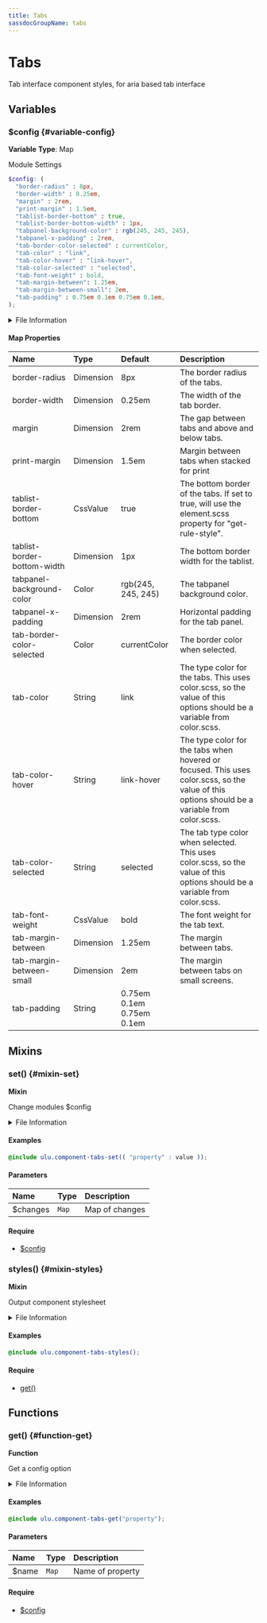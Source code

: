```yaml
---
title: Tabs
sassdocGroupName: tabs
---
```



# Tabs

<div class="type-large">

Tab interface component styles, for aria based tab interface

</div>



## Variables




<div class="sassdoc-item-header">

###  $config {#variable-config}

  <div class="sassdoc-item-header__labels">
    <span class="tag tag--primary"><strong>Variable</strong></span> <span class="tag"><strong>Type</strong>: Map</span>
  </div>

</div>

  

Module Settings
    
    

``` scss
$config: (
  "border-radius" : 8px,
  "border-width" : 0.25em,
  "margin" : 2rem,
  "print-margin" : 1.5em,
  "tablist-border-bottom" : true,
  "tablist-border-bottom-width" : 1px,
  "tabpanel-background-color" : rgb(245, 245, 245),
  "tabpanel-x-padding" : 2rem,
  "tab-border-color-selected" : currentColor,
  "tab-color" : "link",
  "tab-color-hover" : "link-hover",
  "tab-color-selected" : "selected",
  "tab-font-weight" : bold,
  "tab-margin-between": 1.25em,
  "tab-margin-between-small": 2em,
  "tab-padding" : 0.75em 0.1em 0.75em 0.1em,
);
```
  


<details>
  <summary>File Information</summary>
  
- **File:** _tabs.scss
- **Group:** tabs
- **Type:** variable
- **Lines (comments):** 23-40
- **Lines (code):** 42-59

</details>

    

#### Map Properties


|Name|Type|Default|Description|
|:--|:--|:--|:--|
|border-radius|Dimension|8px|The border radius of the tabs.|
|border-width|Dimension|0.25em|The width of the tab border.|
|margin|Dimension|2rem|The gap between tabs and above and below tabs.|
|print-margin|Dimension|1.5em|Margin between tabs when stacked for print|
|tablist-border-bottom|CssValue|true|The bottom border of the tabs. If set to true, will use the element.scss property for "get-rule-style".|
|tablist-border-bottom-width|Dimension|1px|The bottom border width for the tablist.|
|tabpanel-background-color|Color|rgb(245, 245, 245)|The tabpanel background color.|
|tabpanel-x-padding|Dimension|2rem|Horizontal padding for the tab panel.|
|tab-border-color-selected|Color|currentColor|The border color when selected.|
|tab-color|String|link|The type color for the tabs. This uses color.scss, so the value of this options should be a variable from color.scss.|
|tab-color-hover|String|link-hover|The type color for the tabs when hovered or focused. This uses color.scss, so the value of this options should be a variable from color.scss.|
|tab-color-selected|String|selected|The tab type color when selected. This uses color.scss, so the value of this options should be a variable from color.scss.|
|tab-font-weight|CssValue|bold|The font weight for the tab text.|
|tab-margin-between|Dimension|1.25em|The margin between tabs.|
|tab-margin-between-small|Dimension|2em|The margin between tabs on small screens.|
|tab-padding|String|0.75em 0.1em 0.75em 0.1em||

    
  

## Mixins




<div class="sassdoc-item-header">

###  set() {#mixin-set}

  <div class="sassdoc-item-header__labels">
    <span class="tag tag--primary"><strong>Mixin</strong></span>
  </div>

</div>

  

Change modules $config
    
    


<details>
  <summary>File Information</summary>
  
- **File:** _tabs.scss
- **Group:** tabs
- **Type:** mixin
- **Lines (comments):** 61-64
- **Lines (code):** 66-68

</details>

    

#### Examples

      


``` scss
@include ulu.component-tabs-set(( "property" : value ));
```
  



      

#### Parameters


|Name|Type|Description|
|:--|:--|:--|
|$changes|`Map`|Map of changes|

    

#### Require

- [$config](/sass/components/accordion/#variable-config)
  


<div class="sassdoc-item-header">

###  styles() {#mixin-styles}

  <div class="sassdoc-item-header__labels">
    <span class="tag tag--primary"><strong>Mixin</strong></span>
  </div>

</div>

  

Output component stylesheet
    
    


<details>
  <summary>File Information</summary>
  
- **File:** _tabs.scss
- **Group:** tabs
- **Type:** mixin
- **Lines (comments):** 80-82
- **Lines (code):** 84-199

</details>

    

#### Examples

      


``` scss
@include ulu.component-tabs-styles();
```
  



      

#### Require

- [get()](/sass/components/accordion/#function-get)
  
  

## Functions




<div class="sassdoc-item-header">

###  get() {#function-get}

  <div class="sassdoc-item-header__labels">
    <span class="tag tag--primary"><strong>Function</strong></span>
  </div>

</div>

  

Get a config option
    
    


<details>
  <summary>File Information</summary>
  
- **File:** _tabs.scss
- **Group:** tabs
- **Type:** function
- **Lines (comments):** 70-73
- **Lines (code):** 75-78

</details>

    

#### Examples

      


``` scss
@include ulu.component-tabs-get("property");
```
  



      

#### Parameters


|Name|Type|Description|
|:--|:--|:--|
|$name|`Map`|Name of property|

    

#### Require

- [$config](/sass/components/accordion/#variable-config)
  
  
  